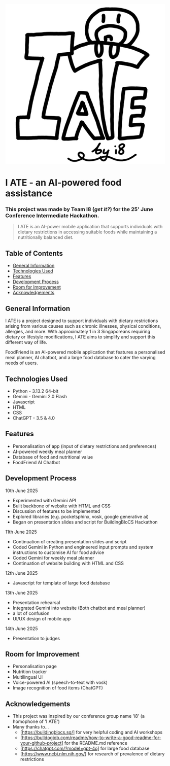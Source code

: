 ![Logo](https://github.com/pohss-com-sg/I-ATE-I8/blob/main/I%20ATE%20Logo.png)

# I ATE - an AI-powered food assistance
### This project was made by Team I8 (_get it?_) for the 25' June Conference Intermediate Hackathon.
> I ATE is an AI-power mobile application that supports individuals with dietary restrictions in accessing suitable foods while maintaining a nutritionally balanced diet.

## Table of Contents
* [General Information](#general-information)
* [Technologies Used](#technologies-used)
* [Features](#features)
* [Development Process](#development-process)
* [Room for Improvement](#room-for-improvement)
* [Acknowledgements](#acknowledgements)


## General Information
I ATE is a project designed to support individuals with dietary restrictions arising from various causes such as chronic illnesses, physical conditions, allergies, and more. With approximately 1 in 3 Singaporeans requiring dietary or lifestyle modifications, I ATE aims to simplify and support this different way of life.

FoodFriend is an AI-powered mobile application that features a personalised meal planner, AI chatbot, and a large food database to cater the varying needs of users.

## Technologies Used
- Python - 3.13.2 64-bit
- Gemini - Gemini 2.0 Flash
- Javascript
- HTML
- CSS
- ChatGPT - 3.5 & 4.0


## Features
- Personalisation of app (input of dietary restrictions and preferences)
- AI-powered weekly meal planner
- Database of food and nutritional value
- FoodFriend AI Chatbot


## Development Process
10th June 2025
- Experimented with Gemini API
- Built backbone of website with HTML and CSS
- Discussion of features to be implemented
- Explored libraries (e.g. pocketsphinx, vosk, google generative ai)
- Began on presentation slides and script for BuildingBloCS Hackathon

11th June 2025
- Continuation of creating presentation slides and script
- Coded Gemini in Python and engineered input prompts and system instructions to customise AI for food advice
- Coded Gemini for weekly meal planner
- Continuation of website building with HTML and CSS

12th June 2025
- Javascript for template of large food database

13th June 2025
- Presentation rehearsal
- Integrated Gemini into website (Both chatbot and meal planner)
- a lot of confusion
- UI/UX design of mobile app

14th June 2025
  - Presentation to judges

## Room for Improvement
- Personalisation page
- Nutrition tracker
- Multilingual UI
- Voice-powered AI (speech-to-text with vosk)
- Image recognition of food items (ChatGPT)


## Acknowledgements
- This project was inspired by our conference group name 'i8' (a homophone of 'I ATE')
- Many thanks to...
  - [https://buildingblocs.sg/] for very helpful coding and AI workshops
  - [https://bulldogjob.com/readme/how-to-write-a-good-readme-for-your-github-project] for the README.md reference
  - [https://chatgpt.com/?model=gpt-4o] for large food database
  - [https://www.ncbi.nlm.nih.gov/] for research of prevalence of dietary restrictions
